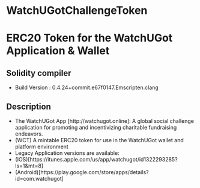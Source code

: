 # WatchUGotChallengeToken
<h1>ERC20 Token for the WatchUGot Application & Wallet</h1>
<h2>Solidity compiler</h2>
<ul>
  <li>Build Version : 0.4.24+commit.e67f0147.Emscripten.clang</li>
</ul>
<h2>Description</h2>
<ul>
  <li>The WatchUGot App [http://watchugot.online]: A global social challenge application for promoting and incentivizing charitable fundraising endeavors.</li>
  <li>(WCT) A mintable ERC20 token for use in the WatchUGot wallet and platform environment</li>
  <li>Legacy Application versions are available:</li>
    <li>(IOS)[https://itunes.apple.com/us/app/watchugot/id1322293285?ls=1&mt=8]</li>
    <li>(Android)[https://play.google.com/store/apps/details?id=com.watchugot]</li>
</ul>
